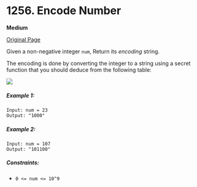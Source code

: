 # 1256. Encode Number

**Medium**

[Original Page](https://leetcode.com/problems/encode-number/)

Given a non-negative integer `num`, Return its _encoding_ string.

The encoding is done by converting the integer to a string using a secret function that you should deduce from the following table:

![](https://assets.leetcode.com/uploads/2019/06/21/encode_number.png)

##### Example 1:
```
Input: num = 23
Output: "1000"
```

##### Example 2:
```
Input: num = 107
Output: "101100"
```

##### Constraints:
- `0 <= num <= 10^9`
